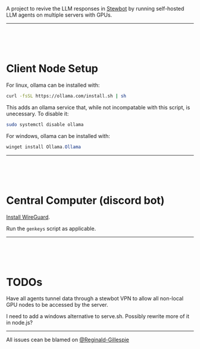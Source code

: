A project to revive the LLM responses in [Stewbot](https://github.com/KestronProgramming/Stewbot) by running self-hosted LLM agents on multiple servers with GPUs.

---
<br><br><br>

# Client Node Setup

For linux, ollama can be installed with:

```bash
curl -fsSL https://ollama.com/install.sh | sh
```

This adds an ollama service that, while not incompatable with this script, is unecessary. To disable it:
```bash
sudo systemctl disable ollama
```

For windows, ollama can be installed with:
```powershell
winget install Ollama.Ollama
```

---

<br><br><br>

# Central Computer (discord bot)

[Install WireGuard](https://www.wireguard.com/install/).

Run the `genkeys` script as applicable.

---

<br><br><br>

# TODOs

Have all agents tunnel data through a stewbot VPN to allow all non-local GPU nodes to be accessed by the server.

I need to add a windows alternative to serve.sh. Possibly rewrite more of it in node.js?

---

All issues cean be blamed on [@Reginald-Gillespie](https://github.com/Reginald-Gillespie)